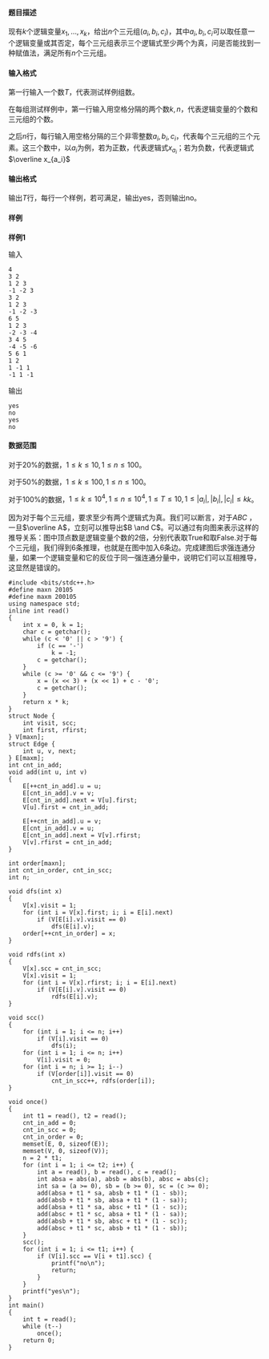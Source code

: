 #### 题目描述

现有$k$个逻辑变量$x_1,…,x_k$，给出$n$个三元组$(a_i, b_i, c_i)$，其中$a_i, b_i, c_i$可以取任意一个逻辑变量或其否定，每个三元组表示三个逻辑式至少两个为真，问是否能找到一种赋值法，满足所有$n$个三元组。

#### 输入格式

第一行输入一个数$T$，代表测试样例组数。

在每组测试样例中，第一行输入用空格分隔的两个数$k, n$，代表逻辑变量的个数和三元组的个数。

之后$n$行，每行输入用空格分隔的三个非零整数$a_i, b_i, c_i$，代表每个三元组的三个元素。这三个数中，以$a_i$为例，若为正数，代表逻辑式$x_{a_i}$；若为负数，代表逻辑式$\overline x_{a_i}$

#### 输出格式

输出$T$行，每行一个样例，若可满足，输出yes，否则输出no。

#### 样例

**样例1**

输入

```
4
3 2
1 2 3
-1 -2 3
3 2
1 2 3
-1 -2 -3
6 5
1 2 3
-2 -3 -4
3 4 5
-4 -5 -6
5 6 1
1 2
1 -1 1
-1 1 -1
```

输出

```
yes
no
yes
no
```

#### **数据范围**

对于20%的数据，$1 \le k \le 10, 1 \le n \le 100$。

对于50%的数据，$1 \le k \le 100, 1 \le n \le 100$。

对于100%的数据，$1 \le k \le 10^4, 1 \le n \le 10^4, 1 \le T \le 10, 1 \le |a_i|, |b_i|, |c_i| \le k$*k*。





因为对于每个三元组，要求至少有两个逻辑式为真。我们可以断言，对于$A  B  C$ ，一旦$\overline A$，立刻可以推导出$B \and C$。可以通过有向图来表示这样的推导关系：图中顶点数是逻辑变量个数的2倍，分别代表取True和取False.对于每个三元组，我们得到6条推理，也就是在图中加入6条边。完成建图后求强连通分量，如果一个逻辑变量和它的反位于同一强连通分量中，说明它们可以互相推导，这显然是错误的。

```
#include <bits/stdc++.h>
#define maxn 20105
#define maxm 200105
using namespace std;
inline int read()
{
    int x = 0, k = 1;
    char c = getchar();
    while (c < '0' || c > '9') {
        if (c == '-')
            k = -1;
        c = getchar();
    }
    while (c >= '0' && c <= '9') {
        x = (x << 3) + (x << 1) + c - '0';
        c = getchar();
    }
    return x * k;
}
struct Node {
    int visit, scc;
    int first, rfirst;
} V[maxn];
struct Edge {
    int u, v, next;
} E[maxm];
int cnt_in_add;
void add(int u, int v)
{
    E[++cnt_in_add].u = u;
    E[cnt_in_add].v = v;
    E[cnt_in_add].next = V[u].first;
    V[u].first = cnt_in_add;

    E[++cnt_in_add].u = v;
    E[cnt_in_add].v = u;
    E[cnt_in_add].next = V[v].rfirst;
    V[v].rfirst = cnt_in_add;
}

int order[maxn];
int cnt_in_order, cnt_in_scc;
int n;

void dfs(int x)
{
    V[x].visit = 1;
    for (int i = V[x].first; i; i = E[i].next)
        if (V[E[i].v].visit == 0)
            dfs(E[i].v);
    order[++cnt_in_order] = x;
}

void rdfs(int x)
{
    V[x].scc = cnt_in_scc;
    V[x].visit = 1;
    for (int i = V[x].rfirst; i; i = E[i].next)
        if (V[E[i].v].visit == 0)
            rdfs(E[i].v);
}

void scc()
{
    for (int i = 1; i <= n; i++)
        if (V[i].visit == 0)
            dfs(i);
    for (int i = 1; i <= n; i++)
        V[i].visit = 0;
    for (int i = n; i >= 1; i--)
        if (V[order[i]].visit == 0)
            cnt_in_scc++, rdfs(order[i]);
}

void once()
{
    int t1 = read(), t2 = read();
    cnt_in_add = 0;
    cnt_in_scc = 0;
    cnt_in_order = 0;
    memset(E, 0, sizeof(E));
    memset(V, 0, sizeof(V));
    n = 2 * t1;
    for (int i = 1; i <= t2; i++) {
        int a = read(), b = read(), c = read();
        int absa = abs(a), absb = abs(b), absc = abs(c);
        int sa = (a >= 0), sb = (b >= 0), sc = (c >= 0);
        add(absa + t1 * sa, absb + t1 * (1 - sb));
        add(absb + t1 * sb, absa + t1 * (1 - sa));
        add(absa + t1 * sa, absc + t1 * (1 - sc));
        add(absc + t1 * sc, absa + t1 * (1 - sa));
        add(absb + t1 * sb, absc + t1 * (1 - sc));
        add(absc + t1 * sc, absb + t1 * (1 - sb));
    }
    scc();
    for (int i = 1; i <= t1; i++) {
        if (V[i].scc == V[i + t1].scc) {
            printf("no\n");
            return;
        }
    }
    printf("yes\n");
}
int main()
{
    int t = read();
    while (t--)
        once();
    return 0;
}
```

